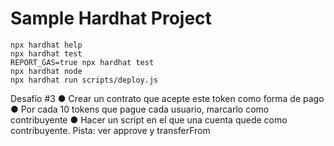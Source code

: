 # Sample Hardhat Project


```shell
npx hardhat help
npx hardhat test
REPORT_GAS=true npx hardhat test
npx hardhat node
npx hardhat run scripts/deploy.js
```

Desafío #3
● Crear un contrato que acepte este token
como forma de pago
● Por cada 10 tokens que pague cada usuario, marcarlo como
contribuyente
● Hacer un script en el que una cuenta quede como contribuyente.
Pista: ver approve y transferFrom